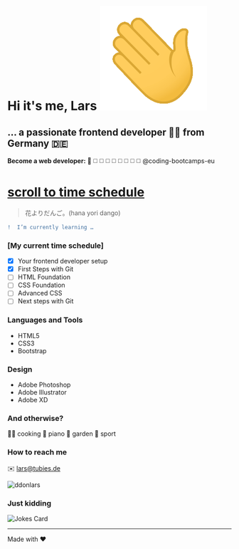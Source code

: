 # Hi it's me, Lars ![hello](wavehand.gif)
## … a passionate frontend developer :man_technologist: from Germany :de:

**Become a web developer:** :white_square_button: :white_medium_square: :white_medium_square: :white_medium_square: :white_medium_square: :white_medium_square: :white_medium_square: :white_medium_square: :white_medium_square:
@coding-bootcamps-eu

# [scroll to time schedule](#My-current-time-schedule)

> 花よりだんご。(hana yori dango)


```diff
!  I’m currently learning …
```
### [My current time schedule]

- [x] Your frontend developer setup
- [x] First Steps with Git
- [ ] HTML Foundation
- [ ] CSS Foundation
- [ ] Advanced CSS
- [ ] Next steps with Git

### Languages and Tools
- HTML5
- CSS3
- Bootstrap

### Design
- Adobe Photoshop
- Adobe Illustrator
- Adobe XD

### And otherwise?
 
:man_cook: cooking
:musical_keyboard: piano
:seedling: garden
:badminton: sport

### How to reach me
:envelope: lars@tubies.de

<img src="https://komarev.com/ghpvc/?username=ddonlars&label=Profile%20views&color=0e75b6&style=flat" alt="ddonlars" />

### Just kidding

![Jokes Card](https://readme-jokes.vercel.app/api?hideBorder&theme=vue) 


---

Made with :hearts:
